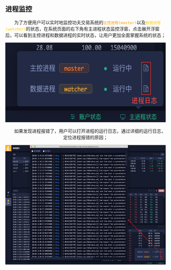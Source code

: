 ## 进程监控

&emsp;&emsp;为了方便用户可以实时地监控功夫交易系统的<font color="FF9900">```主控进程(master)```</font>以及<font color="FFCC00">```数据进程(watcher)```</font>的状态，在系统页面的右下角有主进程状态监控浮窗，点击展开浮窗后，可以看到主控进程和数据进程的实时状态，让用户更加全面掌握系统的状态；

<div align=center><img src = "/images/master_status.png" width="640" height="250" alt="主进程状态监控">

&emsp;&emsp;如果发现进程报错了，用户可以打开进程的运行日志，通过详细的运行日志，定位进程报错的原因；

<div align=center><img src = "/images/master_status_log.png" width="640" height="376" alt="主进程日志">
